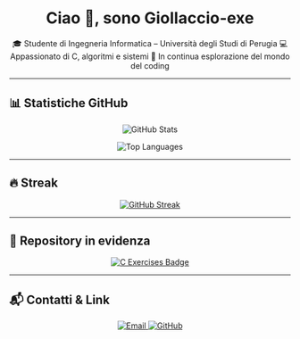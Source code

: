 <h1 align="center">Ciao 👋, sono Giollaccio-exe</h1>

<p align="center">
🎓 Studente di Ingegneria Informatica – Università degli Studi di Perugia  
💻 Appassionato di C, algoritmi e sistemi  
🚀 In continua esplorazione del mondo del coding  
</p>

---

## 📊 Statistiche GitHub

<p align="center">
  <img src="https://github-readme-stats.vercel.app/api?username=Giollaccio-exe&show_icons=true&theme=radical" alt="GitHub Stats" />
</p>

<p align="center">
  <img src="https://github-readme-stats.vercel.app/api/top-langs/?username=Giollaccio-exe&layout=compact&theme=radical" alt="Top Languages" />
</p>

---

## 🔥 Streak

<p align="center">
  <a href="https://git.io/streak-stats">
    <img src="https://streak-stats.demolab.com/?user=Giollaccio-exe&theme=radical" alt="GitHub Streak" />
  </a>
</p>

---

## 📂 Repository in evidenza

<p align="center">
  <a href="https://github.com/Giollaccio-exe/Giollaccio-exe">
    <img src="https://img.shields.io/badge/Esercizi%20in%20C-%2300599C?style=for-the-badge&logo=c&logoColor=white" alt="C Exercises Badge" />
  </a>
</p>

---

## 📬 Contatti & Link

<p align="center">
  <a href="mailto:giorgioagullilavoro@gmail.com">
    <img src="https://img.shields.io/badge/Email-%23D14836?style=for-the-badge&logo=gmail&logoColor=white" alt="Email" />
  </a>
  <a href="https://github.com/Giollaccio-exe">
    <img src="https://img.shields.io/badge/GitHub-%2312100E?style=for-the-badge&logo=github&logoColor=white" alt="GitHub" />
  </a>
</p>

